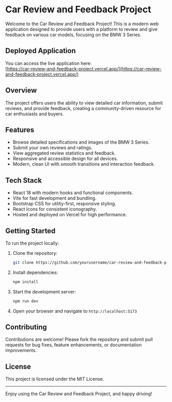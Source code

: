 
# Car Review and Feedback Project

Welcome to the Car Review and Feedback Project! This is a modern web application designed to provide users with a platform to review and give feedback on various car models, focusing on the BMW 3 Series.

## Deployed Application

You can access the live application here:  
[https://car-review-and-feedback-project.vercel.app/](https://car-review-and-feedback-project.vercel.app/)

## Overview

The project offers users the ability to view detailed car information, submit reviews, and provide feedback, creating a community-driven resource for car enthusiasts and buyers.

## Features

- Browse detailed specifications and images of the BMW 3 Series.
- Submit your own reviews and ratings.
- View aggregated review statistics and feedback.
- Responsive and accessible design for all devices.
- Modern, clean UI with smooth transitions and interaction feedback.

## Tech Stack

- React 18 with modern hooks and functional components.
- Vite for fast development and bundling.
- Bootstrap CSS for utility-first, responsive styling.
- React Icons for consistent iconography.
- Hosted and deployed on Vercel for high performance.

## Getting Started

To run the project locally:

1. Clone the repository:
   ```bash
   git clone https://github.com/yourusername/car-review-and-feedback-project.git
   ```
2. Install dependencies:
   ```bash
   npm install
   ```
3. Start the development server:
   ```bash
   npm run dev
   ```
4. Open your browser and navigate to `http://localhost:5173`

## Contributing

Contributions are welcome! Please fork the repository and submit pull requests for bug fixes, feature enhancements, or documentation improvements.

## License

This project is licensed under the MIT License.

---

Enjoy using the Car Review and Feedback Project, and happy driving!
